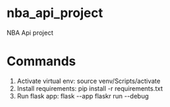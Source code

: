 # nba_api_project
NBA Api project

# Commands
1. Activate virtual env: source venv/Scripts/activate
2. Install requirements: pip install -r requirements.txt
3. Run flask app: flask --app flaskr run --debug
